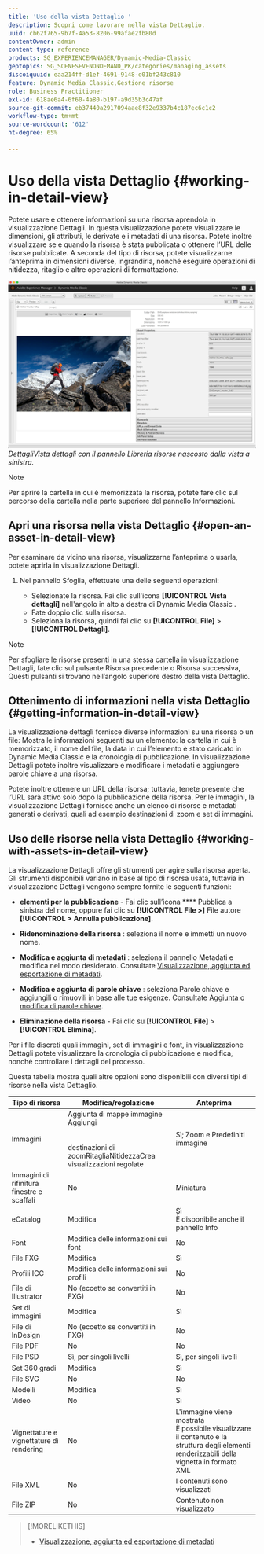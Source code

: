 ```yaml
---
title: 'Uso della vista Dettaglio '
description: Scopri come lavorare nella vista Dettaglio.
uuid: cb62f765-9b7f-4a53-8206-99afae2fb80d
contentOwner: admin
content-type: reference
products: SG_EXPERIENCEMANAGER/Dynamic-Media-Classic
geptopics: SG_SCENESEVENONDEMAND_PK/categories/managing_assets
discoiquuid: eaa214ff-d1ef-4691-9148-d01bf243c810
feature: Dynamic Media Classic,Gestione risorse
role: Business Practitioner
exl-id: 618ae6a4-6f60-4a80-b197-a9d35b3c47af
source-git-commit: eb37440a2917094aae8f32e9337b4c187ec6c1c2
workflow-type: tm+mt
source-wordcount: '612'
ht-degree: 65%

---
```


# Uso della vista Dettaglio {#working-in-detail-view}

Potete usare e ottenere informazioni su una risorsa aprendola in visualizzazione Dettagli. In questa visualizzazione potete visualizzare le dimensioni, gli attributi, le derivate e i metadati di una risorsa. Potete inoltre visualizzare se e quando la risorsa è stata pubblicata o ottenere l’URL delle risorse pubblicate. A seconda del tipo di risorsa, potete visualizzarne l’anteprima in dimensioni diverse, ingrandirla, nonché eseguire operazioni di nitidezza, ritaglio e altre operazioni di formattazione.

<!-- 

Comment Type: remark
Last Modified By: Rick Brough (rbrough@adobe.com)
Last Modified Date: 2018-06-14T13:52:46.623-0400

<p>as_detail_view_popup.png found in Downloads on local in folder "scene7-images"</p>

 -->

![Vista ](/help/assets/image_0.img.png)
*DettagliVista dettagli con il pannello Libreria risorse nascosto dalla vista a sinistra.*

>[!NOTE]
>
>Per aprire la cartella in cui è memorizzata la risorsa, potete fare clic sul percorso della cartella nella parte superiore del pannello Informazioni.

## Apri una risorsa nella vista Dettaglio {#open-an-asset-in-detail-view}

Per esaminare da vicino una risorsa, visualizzarne l’anteprima o usarla, potete aprirla in visualizzazione Dettagli.

1. Nel pannello Sfoglia, effettuate una delle seguenti operazioni:

   * Selezionate la risorsa. Fai clic sull&#39;icona **[!UICONTROL Vista dettagli]** nell&#39;angolo in alto a destra di Dynamic Media Classic .
   * Fate doppio clic sulla risorsa.
   * Seleziona la risorsa, quindi fai clic su **[!UICONTROL File]** > **[!UICONTROL Dettagli]**.

>[!NOTE]
>
>Per sfogliare le risorse presenti in una stessa cartella in visualizzazione Dettagli, fate clic sul pulsante Risorsa precedente o Risorsa successiva, Questi pulsanti si trovano nell’angolo superiore destro della vista Dettaglio.

## Ottenimento di informazioni nella vista Dettaglio {#getting-information-in-detail-view}

La visualizzazione dettagli fornisce diverse informazioni su una risorsa o un file: Mostra le informazioni seguenti su un elemento: la cartella in cui è memorizzato, il nome del file, la data in cui l’elemento è stato caricato in Dynamic Media Classic e la cronologia di pubblicazione. In visualizzazione Dettagli potete inoltre visualizzare e modificare i metadati e aggiungere parole chiave a una risorsa.

Potete inoltre ottenere un URL della risorsa; tuttavia, tenete presente che l’URL sarà attivo solo dopo la pubblicazione della risorsa. Per le immagini, la visualizzazione Dettagli fornisce anche un elenco di risorse e metadati generati o derivati, quali ad esempio destinazioni di zoom e set di immagini.

## Uso delle risorse nella vista Dettaglio {#working-with-assets-in-detail-view}

La visualizzazione Dettagli offre gli strumenti per agire sulla risorsa aperta. Gli strumenti disponibili variano in base al tipo di risorsa usata, tuttavia in visualizzazione Dettagli vengono sempre fornite le seguenti funzioni:

* **elementi per la pubblicazione**  - Fai clic sull’icona  **** Pubblica a sinistra del nome, oppure fai clic su  **[!UICONTROL File >]** File autore  **[!UICONTROL > Annulla pubblicazione]**.

* **Ridenominazione della risorsa** : seleziona il nome e immetti un nuovo nome.

* **Modifica e aggiunta di metadati** : seleziona il pannello Metadati e modifica nel modo desiderato. Consultate [Visualizzazione, aggiunta ed esportazione di metadati](/help/viewing-adding-exporting-metadata.md).

* **Modifica e aggiunta di parole chiave** : seleziona Parole chiave e aggiungili o rimuovili in base alle tue esigenze. Consultate [Aggiunta o modifica di parole chiave](/help/viewing-adding-exporting-metadata.md).

* **Eliminazione della risorsa**  - Fai clic su  **[!UICONTROL File]**  >  **[!UICONTROL Elimina]**.

Per i file discreti quali immagini, set di immagini e font, in visualizzazione Dettagli potete visualizzare la cronologia di pubblicazione e modifica, nonché controllare i dettagli del processo.

Questa tabella mostra quali altre opzioni sono disponibili con diversi tipi di risorse nella vista Dettaglio.

| Tipo di risorsa | Modifica/regolazione | Anteprima |
|--- |--- |--- |
| Immagini | Aggiunta di mappe immagine<br>Aggiungi <br><br><br>destinazioni di zoomRitagliaNitidezzaCrea visualizzazioni regolate | Sì; Zoom e Predefiniti immagine |
| Immagini di rifinitura finestre e scaffali | No | Miniatura |
| eCatalog | Modifica | Sì<br>È disponibile anche il pannello Info |
| Font | Modifica delle informazioni sui font | No |
| File FXG | Modifica | Sì |
| Profili ICC | Modifica delle informazioni sui profili | No |
| File di Illustrator | No (eccetto se convertiti in FXG) | No |
| Set di immagini | Modifica | Sì |
| File di InDesign | No (eccetto se convertiti in FXG) | No |
| File PDF | No | No |
| File PSD | Sì, per singoli livelli | Sì, per singoli livelli |
| Set 360 gradi | Modifica | Sì |
| File SVG | No | No |
| Modelli | Modifica | Sì |
| Video | No | Sì |
| Vignettature e vignettature di rendering | No | L&#39;immagine viene mostrata<br>È possibile visualizzare il contenuto e la struttura degli elementi renderizzabili della vignetta in formato XML |
| File XML | No | I contenuti sono visualizzati |
| File ZIP | No | Contenuto non visualizzato |

>[!MORELIKETHIS]
>
>* [Visualizzazione, aggiunta ed esportazione di metadati](viewing-adding-exporting-metadata.md#viewing_adding_and_exporting_metadata)

